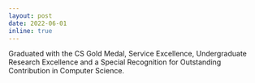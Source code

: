 ```yaml
---
layout: post
date: 2022-06-01
inline: true
---
```


Graduated with the CS Gold Medal, Service Excellence, Undergraduate Research Excellence and a Special Recognition for Outstanding Contribution in Computer Science.
